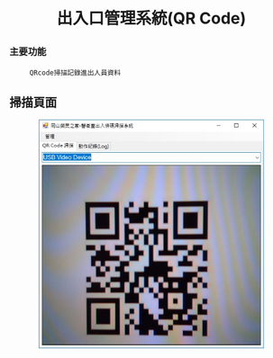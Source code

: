 # <p align="center">出入口管理系統(QR Code)</p>


### 主要功能
         QRcode掃描記錄進出人員資料　
         

## 掃描頁面
<p align="center">
<img src ="img/scanner.jpg" width = 400>
</p>

